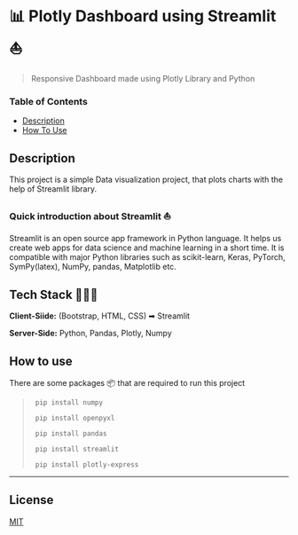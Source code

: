 # 📊 Plotly Dashboard using Streamlit ⛵

> Responsive Dashboard made using Plotly Library and Python

### Table of Contents

- [Description](#description)
- [How To Use](#how-to-use)


## Description

This project is a simple Data visualization project, that plots charts with the help of Streamlit library.

### Quick introduction about Streamlit ⛵
Streamlit is an open source app framework in Python language. It helps us create web apps for data science and machine learning in a short time. It is compatible with major Python libraries such as scikit-learn, Keras, PyTorch, SymPy(latex), NumPy, pandas, Matplotlib etc.

## Tech Stack 👨🏻‍💻

**Client-Siide:** (Bootstrap, HTML, CSS) ➡ Streamlit

**Server-Side:** Python, Pandas, Plotly, Numpy


## How to use

There are some packages 📦 that are required to run this project

> ``` pip install numpy```
> 
> ``` pip install openpyxl```
> 
> ``` pip install pandas```
>
> ``` pip install streamlit```
>
> ``` pip install plotly-express```


---

## License

[MIT](https://choosealicense.com/licenses/mit/)
